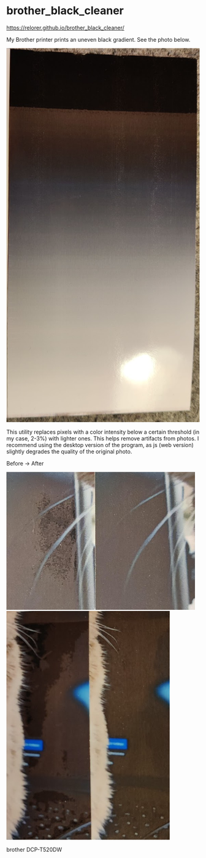 # brother_black_cleaner

https://relorer.github.io/brother_black_cleaner/

My Brother printer prints an uneven black gradient. See the photo below.

![black gradient](image-2.png)

This utility replaces pixels with a color intensity below a certain threshold (in my case, 2-3%) with lighter ones. This helps remove artifacts from photos.
I recommend using the desktop version of the program, as js (web version) slightly degrades the quality of the original photo.

Before -> After

![after clear black pixels](image-3.png)
![after clear black pixels](image-1.png)

brother DCP-T520DW
